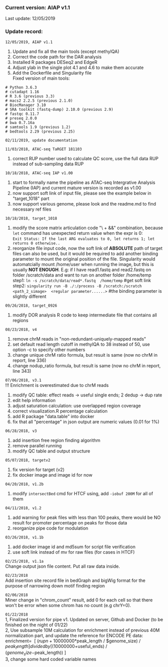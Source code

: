 ### Current version: AIAP v1.1  
Last update: 12/05/2019  

  
### Update record:  
`12/05/2019, AIAP v1.1`  
1. Update and fix all the main tools (except methylQA)  
2. Correct the code path for the DAR analysis  
3. Installed R packages DESeq2 and EdgeR  
4. Adjust ylab in the single plot 4.1 and 4.6 to make them accurate  
5. Add the Dockerfile and Singularity file  
Fixed version of main tools:
```
# Python 3.6.3
# cutadapt 1.16
# R 3.6 (previous 3.3)
# macs2 2.2.5 (previous 2.1.0)
# BiocManager 3.10
# SRA toolkit (fastq-dump) 2.10.0 (previous 2.9)
# fastqc 0.11.7
# preseq 2.0.0
# bwa 0.7.16a
# samtools 1.9 (previous 1.2)
# bedtools 2.29 (previous 2.25)
```

`02/11/2019, update documentation`  

`11/03/2018, ATAC-seq TaRGET 181103`  
1. correct RUP number used to calculate QC score, use the full data RUP instead of sub-sampling data RUP  

`10/18/2018, ATAC-seq IAP v1.00`  
1. start to formally name the pipeline as ATAC-seq Intergrative Analysis Pipeline (IAP) and current mature version is recorded as v1.00  
2. now support soft link of input file, please see the example below in "target_1018" part    
3. now support various genome, please look and the readme.md to find necessary ref files  

`10/18/2018, target_1018`  
1. modify the score matrix articulation code "\ + &&" combination, because `let` command has unexpected return value when the expr is 0:  
`Exit Status:
If the last ARG evaluates to 0, let returns 1; let returns 0 otherwise..`  
2. reorganize file input code, now the soft link of **ABSOLUTE** path of target files can also be used, but it would be required to add another binding parameter to mount the original position of the file. Singularity would automatcially mount /home/user when running the image, but this is usually **NOT ENOUGH**.
E.g: if I have read1.fastq and read2.fastq on folder /scratch/data and want to run on another folder /home/temp 
step1: `ln -s /scratch/data/read*.fastq  /home/temp`  #get soft link  
step2: `singularity run -B ./:/process -B /scratch:/scratch  <path_2_simage>  <regular parameter......>`  #the binding parameter is slightly different  

`09/26/2018, target_0926`    
1. modify DOR analysis R code to keep intermediate file that contains all regions  

`08/23/2018, v4`  
1. remove chrM reads in "non-redundant-uniquely-mapped reads"  
2. set default read length cutoff in methylQA to 38 instead of 50, use option -c to specify other numbers  
3. change unique chrM ratio formula, but resuit is same (now no chrM in report, line 336)  
4. change nodup_ratio formula, but result is same (now no chrM in report, line 343)  

`07/06/2018, v3.1`  
!!! Enrichment is overestimated due to chrM reads  
1. modify QC table: effect reads -> useful single ends; 2 dedup -> dup rate    
2. edit help information  
3. adjust saturation calculation: use overlapped region coverage  
4. correct visualization.R percentage calculation  
5. add R package "data.table" into docker  
6. fix that all "percentage" in json output are numeric values (0.01 for 1%)  

`06/28/2018, v3`  
1. add insertion free region finding algorithm  
2. remove parallel running  
3. modify QC table and output structure

`05/07/2018, targetv2` 
1. fix version for target (v2)  
2. fix docker image and image id for now  

`04/20/2018, v1.2b`  
1. modify `intersectBed` cmd for HTCF using, add `-iobuf 200M` for all of them   


`04/11/2018, v1.2`  
1. add warning for peak files with less than 100 peaks, there would be NO result for promoter percentage on peaks for those data  
2. reorganize pipe code for modulation  



`03/26/2018, v1.1b`  
1. add docker image id and md5sum for script file verification  
2. use soft link instead of mv for raw files (for cases in HTCF)  


`02/25/2018, v1.1a`  
Change output json file content. Put all raw data inside.  


`02/23/2018`  
Add insertion site record file in bedGraph and bigWig format for the purpose of narrowing down motif finding region  


`02/06/2018`  
Miner change in "chrom_count" result, add 0 for each cell so that there won't be error when some chrom has no count (e.g chrY=0).  


`01/22/2018`  
1, Finalized version for pipe v1. Updated on server, Github and Docker (to be finished on the night of 01/22)  
2, Use subsample 10M calculation for enrichment instead of previous 40M normalization part, and update the reference for ENCODE PE data:  
enrichment=  
[ ($rupn+10000000*$peak_length / $genome_size) / $peak_length ] divided by	[ (10000000+$useful_ends) / ($genome_size-$peak_length)) ]  
3, change some hard coded variable names  
 
